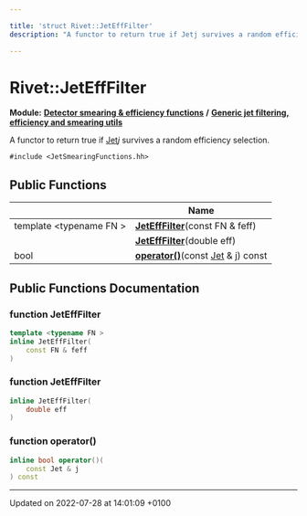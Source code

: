 ```yaml
---

title: 'struct Rivet::JetEffFilter'
description: "A functor to return true if Jetj survives a random efficiency selection. "

---
```


# Rivet::JetEffFilter

**Module:** **[Detector smearing & efficiency functions](http://example.org/modules/group__smearing/)** **/** **[Generic jet filtering, efficiency and smearing utils](http://example.org/modules/group__smearing__particle/)**



A functor to return true if <a href="http://example.org/classes/classrivet_1_1jet/">Jet</a>_j_ survives a random efficiency selection. 


`#include <JetSmearingFunctions.hh>`

## Public Functions

|                | Name           |
| -------------- | -------------- |
| template <typename FN \> <br>| **[JetEffFilter](http://example.org/classes/structrivet_1_1jetefffilter/#function-jetefffilter)**(const FN & feff) |
| | **[JetEffFilter](http://example.org/classes/structrivet_1_1jetefffilter/#function-jetefffilter)**(double eff) |
| bool | **[operator()](http://example.org/classes/structrivet_1_1jetefffilter/#function-operator())**(const <a href="http://example.org/classes/classrivet_1_1jet/">Jet</a> & j) const |

## Public Functions Documentation

### function JetEffFilter

```cpp
template <typename FN >
inline JetEffFilter(
    const FN & feff
)
```


### function JetEffFilter

```cpp
inline JetEffFilter(
    double eff
)
```


### function operator()

```cpp
inline bool operator()(
    const Jet & j
) const
```


-------------------------------

Updated on 2022-07-28 at 14:01:09 +0100
